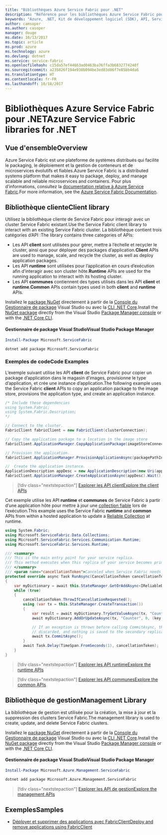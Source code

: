 ```yaml
---
title: "Bibliothèques Azure Service Fabric pour .NET"
description: "Référence pour les bibliothèques Azure Service Fabric pour .NET"
keywords: "Azure, .NET, Kit de développement logiciel (SDK), API, Service Fabric"
author: camsoper
ms.author: casoper
manager: douge
ms.date: 10/13/2017
ms.topic: article
ms.prod: azure
ms.technology: azure
ms.devlang: dotnet
ms.service: service-fabric
ms.openlocfilehash: c15da57ef44663ad0463ba76ffa3b6832774240f
ms.sourcegitcommit: a235826f194e938b094be3ed03d86f7e85bb4da6
ms.translationtype: HT
ms.contentlocale: fr-FR
ms.lasthandoff: 10/18/2017
---
```

# <a name="azure-service-fabric-libraries-for-net"></a><span data-ttu-id="c7b4d-104">Bibliothèques Azure Service Fabric pour .NET</span><span class="sxs-lookup"><span data-stu-id="c7b4d-104">Azure Service Fabric libraries for .NET</span></span>

## <a name="overview"></a><span data-ttu-id="c7b4d-105">Vue d'ensemble</span><span class="sxs-lookup"><span data-stu-id="c7b4d-105">Overview</span></span>

<span data-ttu-id="c7b4d-106">Azure Service Fabric est une plateforme de systèmes distribués qui facilite le packaging, le déploiement et la gestion de conteneurs et de microservices évolutifs et fiables.</span><span class="sxs-lookup"><span data-stu-id="c7b4d-106">Azure Service Fabric is a distributed systems platform that makes it easy to package, deploy, and manage scalable and reliable microservices and containers.</span></span>  <span data-ttu-id="c7b4d-107">Pour plus d’informations, consultez la [documentation relative à Azure Service Fabric](/azure/service-fabric/).</span><span class="sxs-lookup"><span data-stu-id="c7b4d-107">For more information, see the [Azure Service Fabric Documentation](/azure/service-fabric/).</span></span>

## <a name="client-library"></a><span data-ttu-id="c7b4d-108">Bibliothèque cliente</span><span class="sxs-lookup"><span data-stu-id="c7b4d-108">Client library</span></span>

<span data-ttu-id="c7b4d-109">Utilisez la bibliothèque cliente de Service Fabric pour interagir avec un cluster Service Fabric existant.</span><span class="sxs-lookup"><span data-stu-id="c7b4d-109">Use the Service Fabric client library to interact with an existing Service Fabric cluster.</span></span>  <span data-ttu-id="c7b4d-110">La bibliothèque contient trois catégories d’API :</span><span class="sxs-lookup"><span data-stu-id="c7b4d-110">The library contains three categories of APIs:</span></span>

* <span data-ttu-id="c7b4d-111">Les API **client** sont utilisées pour gérer, mettre à l’échelle et recycler le cluster, ainsi que pour déployer des packages d’application.</span><span class="sxs-lookup"><span data-stu-id="c7b4d-111">**Client** APIs are used to manage, scale, and recycle the cluster, as well as deploy application packages.</span></span>
* <span data-ttu-id="c7b4d-112">Les API **runtime** sont utilisées pour l’application en cours d’exécution afin d’interagir avec son cluster hôte.</span><span class="sxs-lookup"><span data-stu-id="c7b4d-112">**Runtime** APIs are used for the running application to interact with its hosting cluster.</span></span>
* <span data-ttu-id="c7b4d-113">Les API **communes** contiennent des types utilisés dans les API **client** et **runtime**.</span><span class="sxs-lookup"><span data-stu-id="c7b4d-113">**Common** APIs contain types used in both **client** and **runtime** APIs.</span></span>

<span data-ttu-id="c7b4d-114">Installez le [package NuGet](https://www.nuget.org/packages/Microsoft.ServiceFabric) directement à partir de la [Console du Gestionnaire de package][PackageManager] Visual Studio ou avec la [CLI .NET Core][DotNetCLI].</span><span class="sxs-lookup"><span data-stu-id="c7b4d-114">Install the [NuGet package](https://www.nuget.org/packages/Microsoft.ServiceFabric) directly from the Visual Studio [Package Manager console][PackageManager] or with the [.NET Core CLI][DotNetCLI].</span></span>

#### <a name="visual-studio-package-manager"></a><span data-ttu-id="c7b4d-115">Gestionnaire de package Visual Studio</span><span class="sxs-lookup"><span data-stu-id="c7b4d-115">Visual Studio Package Manager</span></span>

```powershell
Install-Package Microsoft.ServiceFabric
```

```bash
dotnet add package Microsoft.ServiceFabric
```

### <a name="code-examples"></a><span data-ttu-id="c7b4d-116">Exemples de code</span><span class="sxs-lookup"><span data-stu-id="c7b4d-116">Code Examples</span></span>

<span data-ttu-id="c7b4d-117">L’exemple suivant utilise les API **client** de Service Fabric pour copier un package d’application dans le magasin d’images, provisionne le type d’application, et crée une instance d’application.</span><span class="sxs-lookup"><span data-stu-id="c7b4d-117">The following example uses the Service Fabric **client** APIs to copy an application package to the image store, provisions the application type, and create an application instance.</span></span>

```csharp
/* Include these dependencies
using System.Fabric;
using System.Fabric.Description;
*/

// Connect to the cluster.
FabricClient fabricClient = new FabricClient(clusterConnection);

// Copy the application package to a location in the image store
fabricClient.ApplicationManager.CopyApplicationPackage(imageStoreConnectionString, packagePath, packagePathInImageStore);

// Provision the application.
fabricClient.ApplicationManager.ProvisionApplicationAsync(packagePathInImageStore).Wait();

//  Create the application instance.
ApplicationDescription appDesc = new ApplicationDescription(new Uri(appName), appType, appVersion);
fabricClient.ApplicationManager.CreateApplicationAsync(appDesc).Wait();
```

> [!div class="nextstepaction"]
> [<span data-ttu-id="c7b4d-118">Explorer les API client</span><span class="sxs-lookup"><span data-stu-id="c7b4d-118">Explore the client APIs</span></span>](/dotnet/api/overview/azure/servicefabric/client)

<span data-ttu-id="c7b4d-119">Cet exemple utilise les API **runtime** et **communes** de Service Fabric à partir d’une application hôte pour mettre à jour une [collection fiable](/azure/service-fabric/service-fabric-reliable-services-reliable-collections) lors de l’exécution.</span><span class="sxs-lookup"><span data-stu-id="c7b4d-119">This example uses the Service Fabric **runtime** and **common** APIs from within a hosted application to update a [Reliable Collection](/azure/service-fabric/service-fabric-reliable-services-reliable-collections) at runtime.</span></span>

```csharp
using System.Fabric;
using Microsoft.ServiceFabric.Data.Collections;
using Microsoft.ServiceFabric.Services.Communication.Runtime;
using Microsoft.ServiceFabric.Services.Runtime;

/// <summary>
/// This is the main entry point for your service replica.
/// This method executes when this replica of your service becomes primary and has write status.
/// </summary>
/// <param name="cancellationToken">Canceled when Service Fabric needs to shut down this service replica.</param>
protected override async Task RunAsync(CancellationToken cancellationToken)
{
    var myDictionary = await this.StateManager.GetOrAddAsync<IReliableDictionary<string, long>>("myDictionary");
    while (true)
    {
        cancellationToken.ThrowIfCancellationRequested();
        using (var tx = this.StateManager.CreateTransaction())
        {
            var result = await myDictionary.TryGetValueAsync(tx, "Counter");
            await myDictionary.AddOrUpdateAsync(tx, "Counter", 0, (key, value) => ++value);

            // If an exception is thrown before calling CommitAsync, the transaction aborts, all changes are
            // discarded, and nothing is saved to the secondary replicas.
            await tx.CommitAsync();
        }
        await Task.Delay(TimeSpan.FromSeconds(1), cancellationToken);
    }
}
```

> [!div class="nextstepaction"]
> [<span data-ttu-id="c7b4d-120">Explorer les API runtime</span><span class="sxs-lookup"><span data-stu-id="c7b4d-120">Explore the runtime APIs</span></span>](/dotnet/api/overview/azure/servicefabric/runtime)

> [!div class="nextstepaction"]
> [<span data-ttu-id="c7b4d-121">Explorer les API communes</span><span class="sxs-lookup"><span data-stu-id="c7b4d-121">Explore the common APIs</span></span>](/dotnet/api/overview/azure/servicefabric/common)

## <a name="management-library"></a><span data-ttu-id="c7b4d-122">Bibliothèque de gestion</span><span class="sxs-lookup"><span data-stu-id="c7b4d-122">Management Library</span></span>

<span data-ttu-id="c7b4d-123">La bibliothèque de gestion est utilisée pour la création, la mise à jour et la suppression des clusters Service Fabric.</span><span class="sxs-lookup"><span data-stu-id="c7b4d-123">The management library is used to create, update, and delete Service Fabric clusters.</span></span>

<span data-ttu-id="c7b4d-124">Installez le [package NuGet](https://www.nuget.org/packages/Microsoft.Azure.Management.ServiceFabric) directement à partir de la [Console du Gestionnaire de package][PackageManager] Visual Studio ou avec la [CLI .NET Core][DotNetCLI].</span><span class="sxs-lookup"><span data-stu-id="c7b4d-124">Install the [NuGet package](https://www.nuget.org/packages/Microsoft.Azure.Management.ServiceFabric) directly from the Visual Studio [Package Manager console][PackageManager] or with the [.NET Core CLI][DotNetCLI].</span></span>

#### <a name="visual-studio-package-manager"></a><span data-ttu-id="c7b4d-125">Gestionnaire de package Visual Studio</span><span class="sxs-lookup"><span data-stu-id="c7b4d-125">Visual Studio Package Manager</span></span>

```powershell
Install-Package Microsoft.Azure.Management.ServiceFabric
```

```bash
dotnet add package Microsoft.Azure.Management.ServiceFabric
```

> [!div class="nextstepaction"]
> [<span data-ttu-id="c7b4d-126">Explorer les API de gestion</span><span class="sxs-lookup"><span data-stu-id="c7b4d-126">Explore the management APIs</span></span>](/dotnet/api/overview/azure/servicefabric/management)

## <a name="samples"></a><span data-ttu-id="c7b4d-127">Exemples</span><span class="sxs-lookup"><span data-stu-id="c7b4d-127">Samples</span></span>

* [<span data-ttu-id="c7b4d-128">Déployer et supprimer des applications avec FabricClient</span><span class="sxs-lookup"><span data-stu-id="c7b4d-128">Deploy and remove applications using FabricClient</span></span>](https://docs.microsoft.com/en-us/azure/service-fabric/service-fabric-deploy-remove-applications-fabricclient)

[PackageManager]: https://docs.microsoft.com/nuget/tools/package-manager-console
[DotNetCLI]: https://docs.microsoft.com/en-us/dotnet/core/tools/dotnet-add-package
